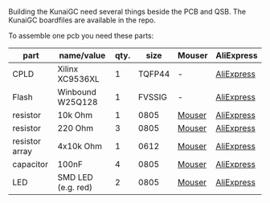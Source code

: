 Building the KunaiGC need several things beside the PCB and QSB. The KunaiGC boardfiles are available in the repo.

To assemble one pcb you need these parts:

part | name/value | qty. | size | Mouser | AliExpress
--- | --- | --- | --- | --- | --- |
CPLD | Xilinx XC9536XL | 1 | TQFP44 | - | [AliExpress](https://de.aliexpress.com/item/4001272362962.html?spm=a2g0o.order_list.order_list_main.12.6c3c5c5frJnxlb&gatewayAdapt=glo2deu)
Flash | Winbound W25Q128 | 1 | FVSSIG | - | [AliExpress](https://de.aliexpress.com/item/1005004975166208.html?spm=a2g0o.order_list.order_list_main.13.6c3c5c5frJnxlb&gatewayAdapt=glo2deu)
resistor | 10k Ohm | 1 | 0805 | [Mouser](https://www.mouser.de/ProductDetail/Royalohm/0805W8F1002T5E?qs=sGAEpiMZZMtlubZbdhIBIDH%2FP7BvsepRy3ssRLsvhLU%3D) | [AliExpress](https://de.aliexpress.com/item/1005001794062302.html?spm=a2g0o.order_list.order_list_main.4.6c3c5c5frJnxlb&gatewayAdapt=glo2deu)
resistor | 220 Ohm | 3 | 0805 | [Mouser](https://www.mouser.de/ProductDetail/Royalohm/0805W8J0221T5E?qs=sGAEpiMZZMtlubZbdhIBIDH%2FP7BvsepRFT79UnqNhWk%3D) | [AliExpress](https://de.aliexpress.com/item/1005001794062302.html?spm=a2g0o.order_list.order_list_main.4.6c3c5c5frJnxlb&gatewayAdapt=glo2deu)
resistor array | 4x10k Ohm | 1 | 0612 | [Mouser](https://www.mouser.de/ProductDetail/Vishay-Beyschlag/ACASA1002S1002P100?qs=abmNkq9no6DOI%252BR4lQ27Qw%3D%3D) | [AliExpress](https://de.aliexpress.com/item/1005001437036125.html)
capacitor | 100nF | 4 | 0805 | [Mouser](https://www.mouser.de/ProductDetail/Vishay-Vitramon/VJ0805H104KXXAT?qs=FkXh%252BYPvS2rY0T78DyyX8Q%3D%3D) | [AliExpress](https://de.aliexpress.com/item/32964553793.html?spm=a2g0o.order_list.order_list_main.6.6c3c5c5frJnxlb&gatewayAdapt=glo2deu)
LED | SMD LED (e.g. red) | 2 | 0805 | [Mouser](https://www.mouser.de/ProductDetail/Wurth-Elektronik/150080RS75000?qs=LlUlMxKIyB2jdCo7bnfgew%3D%3D) | [AliExpress](https://de.aliexpress.com/item/4000936781234.html?spm=a2g0o.order_detail.order_detail_item.12.38df6368fjG6tx&gatewayAdapt=glo2deu)
